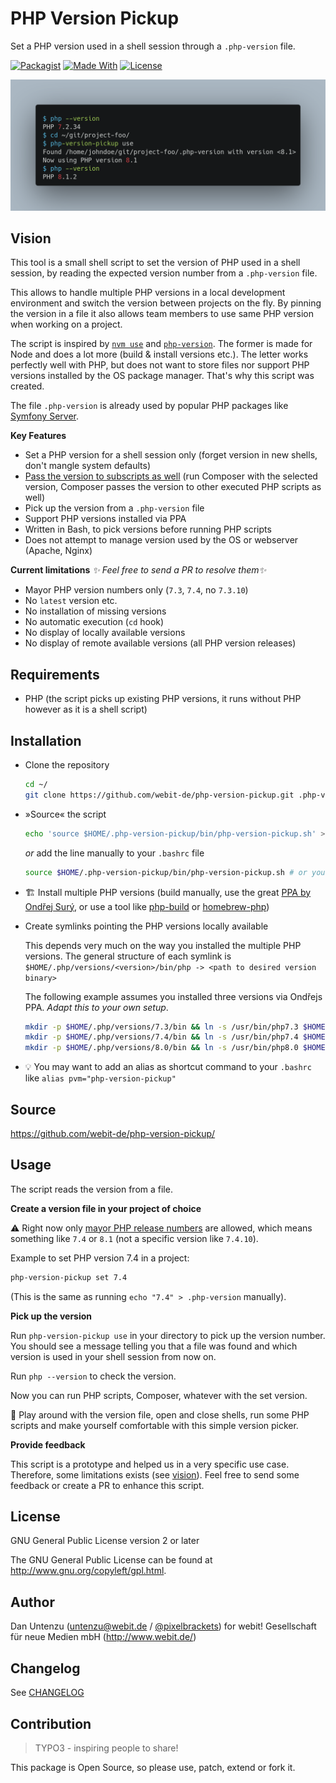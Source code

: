 # PHP Version Pickup

Set a PHP version used in a shell session through a `.php-version` file.

[![Packagist](https://img.shields.io/packagist/v/webit-de/php-version-pickup.svg)](https://packagist.org/packages/webit-de/php-version-pickup/)
[![Made With](https://img.shields.io/badge/$__-bash-black)](https://gitlab.com/webit-de/php-version-pickup#requirements)
[![License](https://img.shields.io/badge/license-gpl--2.0--or--later-blue.svg)](https://spdx.org/licenses/GPL-2.0-or-later.html)

![screenshot](./docs/screenshot.png)

## Vision

This tool is a small shell script to set the version of PHP
used in a shell session, by reading the expected version number
from a `.php-version` file.

This allows to handle multiple PHP versions in a local development environment
and switch the version between projects on the fly.
By pinning the version in a file it also allows team members to use same
PHP version when working on a project.

The script is inspired by [`nvm use`](https://github.com/nvm-sh/nvm#nvmrc) and
[`php-version`](https://github.com/wilmoore/php-version). The former is made for
Node and does a lot more (build & install versions etc.). The letter works
perfectly well with PHP, but does not want to store files nor support PHP
versions installed by the OS package manager.
That's why this script was created.

The file `.php-version` is already used by popular PHP packages like
[Symfony Server](https://symfony.com/doc/current/setup/symfony_server.html#selecting-a-different-php-version).

**Key Features**

- Set a PHP version for a shell session only (forget version in new shells,
  don't mangle system defaults)
- [Pass the version to subscripts as well](https://pixelbrackets.de/notes/pass-php-version-to-subscripts-in-cli-calls)
  (run Composer with the selected version, Composer passes the version to
  other executed PHP scripts as well)
- Pick up the version from a `.php-version` file
- Support PHP versions installed via PPA
- Written in Bash, to pick versions before running PHP scripts
- Does not attempt to manage version used by the OS or webserver (Apache, Nginx)

**Current limitations** *✨ Feel free to send a PR to resolve them✨*

- Mayor PHP version numbers only (`7.3`, `7.4`, no `7.3.10`)
- No `latest` version etc.
- No installation of missing versions
- No automatic execution (`cd` hook)
- No display of locally available versions
- No display of remote available versions (all PHP version releases)  

## Requirements

- PHP (the script picks up existing PHP versions, it runs without PHP however
  as it is a shell script)

## Installation

- Clone the repository
  ```bash
  cd ~/
  git clone https://github.com/webit-de/php-version-pickup.git .php-version-pickup
  ```
- »Source« the script
  ```bash
  echo 'source $HOME/.php-version-pickup/bin/php-version-pickup.sh' >> $HOME/.bashrc
  ```
  *or* add the line manually to your `.bashrc` file
  ```bash
  source $HOME/.php-version-pickup/bin/php-version-pickup.sh # or your place of choice
  ```
- 🏗️ Install multiple PHP versions (build manually, use the great
  [PPA by Ondřej Surý](https://launchpad.net/~ondrej/+archive/ubuntu/php),
  or use a tool like [php-build](https://github.com/php-build/php-build) or
  [homebrew-php](https://github.com/josegonzalez/homebrew-php))
- Create symlinks pointing the PHP versions locally available

  This depends very much on the way you installed the multiple PHP versions.
  The general structure of each symlink is
  `$HOME/.php/versions/<version>/bin/php -> <path to desired version binary>`

  The following example assumes you installed three versions via Ondřejs PPA.
  *Adapt this to your own setup*.
  ```bash
  mkdir -p $HOME/.php/versions/7.3/bin && ln -s /usr/bin/php7.3 $HOME/.php/versions/7.3/bin/php
  mkdir -p $HOME/.php/versions/7.4/bin && ln -s /usr/bin/php7.4 $HOME/.php/versions/7.4/bin/php
  mkdir -p $HOME/.php/versions/8.0/bin && ln -s /usr/bin/php8.0 $HOME/.php/versions/8.0/bin/php
  ```
- 💡 You may want to add an alias as shortcut command to your `.bashrc` like
  `alias pvm="php-version-pickup"`

## Source

https://github.com/webit-de/php-version-pickup/

## Usage

The script reads the version from a file.

**Create a version file in your project of choice**

⚠ Right now only
[mayor PHP release numbers](https://www.php.net/supported-versions) are allowed,
which means something like `7.4` or `8.1` (not a specific version like `7.4.10`).

Example to set PHP version 7.4 in a project:
```bash
php-version-pickup set 7.4
```

(This is the same as running `echo "7.4" > .php-version` manually).

**Pick up the version**

Run `php-version-pickup use` in your directory to pick up the version number.
You should see a message telling you that a file was found and which version
is used in your shell session from now on.

Run `php --version` to check the version.

Now you can run PHP scripts, Composer, whatever with the set version.

🥏 Play around with the version file, open and close shells, run some
PHP scripts and make yourself comfortable with this simple version picker.

**Provide feedback**

This script is a prototype and helped us in a very specific use case. Therefore,
some limitations exists (see [vision](#vision)). Feel free to send some
feedback or create a PR to enhance this script.

## License

GNU General Public License version 2 or later

The GNU General Public License can be found at http://www.gnu.org/copyleft/gpl.html.

## Author

Dan Untenzu (<untenzu@webit.de> / [@pixelbrackets](https://github.com/pixelbrackets))
for webit! Gesellschaft für neue Medien mbH (http://www.webit.de/)

## Changelog

See [CHANGELOG](./CHANGELOG.md)

## Contribution

> TYPO3 - inspiring people to share!

This package is Open Source, so please use, patch, extend or fork it.
